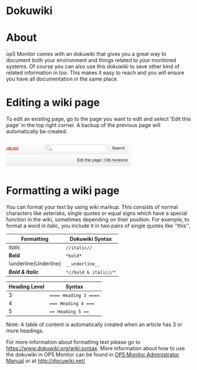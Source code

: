 # Dokuwiki

# About

op5 Monitor comes with an dokuwiki that gives you a great way to document both your environment and things related to your monitored systems.
Of course you can also use this dokuwiki to save other kind of related information in too. This makes it easy to reach and you will ensure you have all documentation in the same place.

# Editing a wiki page

To edit an existing page, go to the page you want to edit and select 'Edit this page' in the top right corner. A backup of the previous page will automatically be created.

![](attachments/16482323/16679250.png)

# Formatting a wiki page

You can format your text by using wiki markup. This consists of normal characters like asterisks, single quotes or equal signs which have a special function in the wiki, sometimes depending on their position. For example, to format a word in italic, you include it in two pairs of single quotes like ''this''.

| **Formatting** | **Dokuwiki Syntax** |
| ---- | ---- |
| *Italic* | `//italic//` |
| **Bold** | `*bold*` |
| \underline{Underline} | `__underline__` |
| ***Bold & Italic*** | `*//bold & italic//*` |

| **Heading Level** | **Syntax** |
| ---- | ---- |
| 3 | `==== Heading 3 ====` |
| 4 | `=== Heading 4 ===` |
| 5 | `== Heading 5 ==` |

 Note:
 A table of content is automatically created when an article has 3 or more headings.

 For more information about formatting text please go to <https://www.dokuwiki.org/wiki:syntax>. More information about how to use the dokuwiki in OP5 Monitor can be found in [OP5 Monitor Administrator Manual](op5_Monitor_Administrator_Manual) or at <http://docuwiki.net/>
